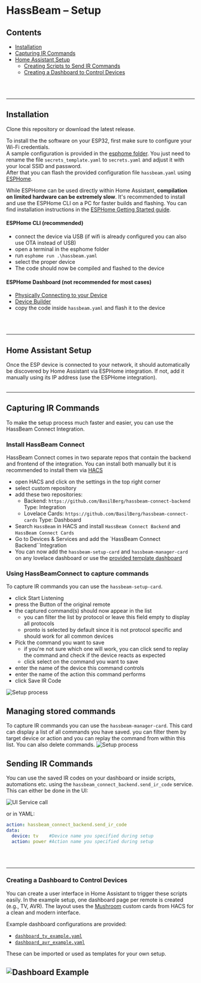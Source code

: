 # HassBeam – Setup

## Contents

- [Installation](#installation)
- [Capturing IR Commands](#capturing-ir-commands)
- [Home Assistant Setup](#home-assistant-setup)
  - [Creating Scripts to Send IR Commands](#creating-scripts-to-send-ir-commands)
  - [Creating a Dashboard to Control Devices](#creating-a-dashboard-to-control-devices)

<br>
<br>

---

## Installation

Clone this repository or download the latest release.

To install the the software on your ESP32, first make sure to configure your Wi-Fi credentials.  
A sample configuration is provided in the [esphome folder](esphome). You just need to rename the file `secrets_template.yaml` to `secrets.yaml` and adjust it with your local SSID and password.  
After that you can flash the provided configuration file `hassbeam.yaml` using [ESPHome](https://esphome.io/).  

While ESPHome can be used directly within Home Assistant, **compilation on limited hardware can be extremely slow**. It's recommended to install and use the ESPHome CLI on a PC for faster builds and flashing. You can find installation instructions in the [ESPHome Getting Started guide](https://esphome.io/guides/getting_started_command_line.html).

#### ESPHome CLI (recommended)

- connect the device via USB (if wifi is already configured you can also use OTA instead of USB)
- open a terminal in the esphome folder
- run `esphome run .\hassbeam.yaml`
- select the proper device
- The code should now be compiled and flashed to the device

#### ESPHome Dashboard (not recommended for most cases)

- [Physically Connecting to your Device](https://esphome.io/guides/physical_device_connection#physically-connecting-to-your-device)
- [Device Builder](https://esphome.io/guides/getting_started_hassio#device-builder-interface)
- copy the code inside `hassbeam.yaml` and flash it to the device

<br>
<br>

---

## Home Assistant Setup

Once the ESP device is connected to your network, it should automatically be discovered by Home Assistant via ESPHome integration. If not, add it manually using its IP address (use the ESPHome integration).
<br>
<br>

---
## Capturing IR Commands
To make the setup process much faster and easier, you can use the HassBeam Connect Integration.
### Install HassBeam Connect
HassBeam Connect comes in two separate repos that contain the backend and frontend of the integration. You can install both manually but it is recommended to install them via [HACS](https://www.hacs.xyz/docs/use/download/download/)

- open HACS and click on the settings in the top right corner
- select custom repository
- add these two repositories:
  - Backend: `https://github.com/BasilBerg/hassbeam-connect-backend` Type: Integration 
  - Lovelace Cards: `https://github.com/BasilBerg/hassbeam-connect-cards` Type: Dashboard
- Search `HassBeam` in HACS and install `HassBeam Connect Backend` and `HassBeam Connect Cards`
- Go to Devices & Services and add the `HassBeam Connect Backend``Integration
- You can now add the `hassbeam-setup-card` and `hassbeam-manager-card` on any lovelace dashboard or use the [provided template dashboard](homeassistant/dashboard_hassbeam-connect_example.yaml)

### Using HassBeamConnect to capture commands
To capture IR commands you can use the `hassbeam-setup-card`.
- click Start Listening
- press the Button of the original remote
- the captured command(s) should now appear in the list
  - you can filter the list by protocol or leave this field empty to display all protocols
  - pronto is selected by default since it is not protocol specific and should work for all common devices
- Pick the command you want to save
  - if you're not sure which one will work, you can click send to replay the command and check if the device reacts as expected
  - click select on the command you want to save
- enter the name of the device this command controls
- enter the name of the action this command performs
- click Save IR Code

![Setup process](homeassistant/setup.gif)


## Managing stored commands
To capture IR commands you can use the `hassbeam-manager-card`. This card can display a list of all commands you have saved. you can filter them by target device or action and you can replay the command from within this list. You can also delete commands.
![Setup process](homeassistant/manager.png)


## Sending IR Commands
You can use the saved IR codes on your dashboard or inside scripts, automations etc. using the `hassbeam_connect_backend.send_ir_code` service.  
This can either be done in the UI:

![UI Service call](homeassistant/service.png)

or in YAML:

```yaml
action: hassbeam_connect_backend.send_ir_code
data:
  device: tv    #Device name you specified during setup
  action: power #Action name you specified during setup
```




<br>
<br>

---





### Creating a Dashboard to Control Devices

You can create a user interface in Home Assistant to trigger these scripts easily. In the example setup, one dashboard page per remote is created (e.g., TV, AVR). The layout uses the [Mushroom](https://github.com/piitaya/lovelace-mushroom) custom cards from HACS for a clean and modern interface.

Example dashboard configurations are provided:

- [`dashboard_tv_example.yaml`](../homeassistant/dashboard_tv_example.yaml)
- [`dashboard_avr_example.yaml`](../homeassistant/dashboard_avr_example.yaml)

These can be imported or used as templates for your own setup.

![Dashboard Example](homeassistant/dashboard_example.png)
---
